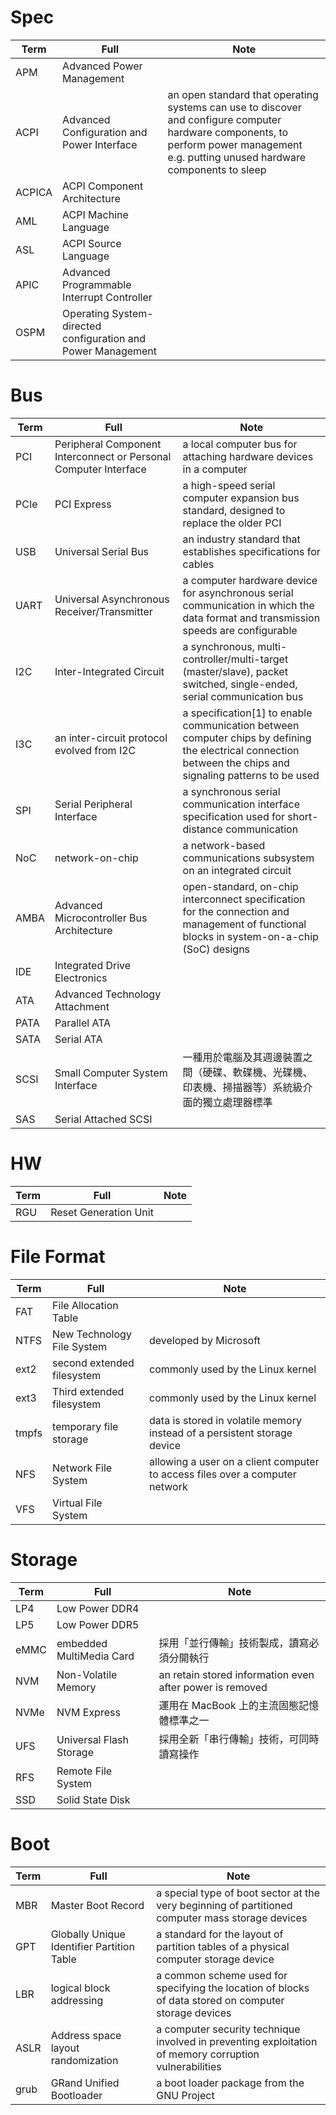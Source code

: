 # Spec
|Term|Full|Note|
|-|-|-|
|APM|Advanced Power Management||
|ACPI|Advanced Configuration and Power Interface|an open standard that operating systems can use to discover and configure computer hardware components, to perform power management e.g. putting unused hardware components to sleep|
|ACPICA|ACPI Component Architecture||
|AML|ACPI Machine Language||
|ASL|ACPI Source Language||
|APIC|Advanced Programmable Interrupt Controller||
|OSPM|Operating System-directed configuration and Power Management||

# Bus
|Term|Full|Note|
|-|-|-|
|PCI|Peripheral Component Interconnect or Personal Computer Interface|a local computer bus for attaching hardware devices in a computer|
|PCIe|PCI Express| a high-speed serial computer expansion bus standard, designed to replace the older PCI|
|USB|Universal Serial Bus|an industry standard that establishes specifications for cables|
|UART|Universal Asynchronous Receiver/Transmitter|a computer hardware device for asynchronous serial communication in which the data format and transmission speeds are configurable|
|I2C|Inter-Integrated Circuit|a synchronous, multi-controller/multi-target (master/slave), packet switched, single-ended, serial communication bus|
|I3C|an inter-circuit protocol evolved from I2C|a specification[1] to enable communication between computer chips by defining the electrical connection between the chips and signaling patterns to be used|
|SPI|Serial Peripheral Interface|a synchronous serial communication interface specification used for short-distance communication|
|NoC|network-on-chip|a network-based communications subsystem on an integrated circuit|
|AMBA|Advanced Microcontroller Bus Architecture|open-standard, on-chip interconnect specification for the connection and management of functional blocks in system-on-a-chip (SoC) designs|
|IDE|Integrated Drive Electronics||
|ATA|Advanced Technology Attachment||
|PATA|Parallel ATA||
|SATA|Serial ATA||
|SCSI|Small Computer System Interface|一種用於電腦及其週邊裝置之間（硬碟、軟碟機、光碟機、印表機、掃描器等）系統級介面的獨立處理器標準|
|SAS|Serial Attached SCSI||

# HW
|Term|Full|Note|
|-|-|-|
|RGU|Reset Generation Unit||

# File Format
|Term|Full|Note|
|-|-|-|
|FAT|File Allocation Table||
|NTFS|New Technology File System|developed by Microsoft|
|ext2|second extended filesystem|commonly used by the Linux kernel|
|ext3|Third extended filesystem|commonly used by the Linux kernel|
|tmpfs|temporary file storage|data is stored in volatile memory instead of a persistent storage device|
|NFS|Network File System|allowing a user on a client computer to access files over a computer network|
|VFS|Virtual File System||

# Storage
|Term|Full|Note|
|-|-|-|
|LP4|Low Power DDR4||
|LP5|Low Power DDR5||
|eMMC|embedded MultiMedia Card|採用「並行傳輸」技術製成，讀寫必須分開執行|
|NVM|Non-Volatile Memory|an retain stored information even after power is removed|
|NVMe|NVM Express|運用在 MacBook 上的主流固態記憶體標準之一|
|UFS|Universal Flash Storage|採用全新「串行傳輸」技術，可同時讀寫操作|
|RFS|Remote File System||
|SSD|Solid State Disk||


# Boot
|Term|Full|Note|
|-|-|-|
|MBR|Master Boot Record|a special type of boot sector at the very beginning of partitioned computer mass storage devices|
|GPT|Globally Unique Identifier Partition Table|a standard for the layout of partition tables of a physical computer storage device|
|LBR|logical block addressing|a common scheme used for specifying the location of blocks of data stored on computer storage devices|
|ASLR|Address space layout randomization|a computer security technique involved in preventing exploitation of memory corruption vulnerabilities|
|grub|GRand Unified Bootloader|a boot loader package from the GNU Project|
